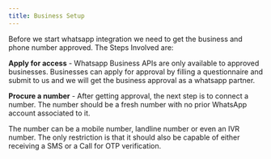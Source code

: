 ```yaml
---
title: Business Setup
---
```


Before we start whatsapp integration we need to get the business and phone number approved. 
The Steps Involved are:

**Apply for access** - Whatsapp Business APIs are only available to approved businesses. Businesses can apply for approval by filling a questionnaire and submit to us and we will get the business approval as a whatsapp partner.

**Procure a number** - After getting approval, the next step is to connect a number. The number should be a fresh number with no prior WhatsApp account associated to it. 

The number can be a mobile number, landline number or even an IVR number. The only restriction is that it should also be capable of either receiving a SMS or a Call for OTP verification.
